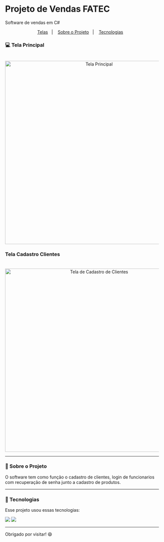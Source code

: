 # Projeto de Vendas FATEC
Software de vendas em C#

<p align="center">
<a href="#computer-tela-principal-">Telas</a>&nbsp;&nbsp;&nbsp;|&nbsp;&nbsp;&nbsp;
<a href="#book-sobre-o-projeto">Sobre o Projeto</a>&nbsp;&nbsp;&nbsp;|&nbsp;&nbsp;&nbsp;
<a href="#rocket-tecnologias">Tecnologias</a>&nbsp;&nbsp;&nbsp;
</p>


### :computer: Tela Principal <br><br>


<p align="center">
<img alt="Tela Principal" src="https://github.com/gustavocunhadev/Projeto-Vendas-Fatec-2/blob/master/Imagens/TelaMenuPrincipal.png" width="600px" height="auto">
</p>



### Tela Cadastro Clientes<br><br>

<p align="center">
<img alt="Tela de Cadastro de Clientes" src="https://github.com/gustavocunhadev/Projeto-Vendas-Fatec-2/blob/master/Imagens/TelaCadastroClientes.png" width="600px" height="auto" margin-left="10px">
</p>

<hr>

### :book: Sobre o Projeto

O software tem como função o cadastro de clientes, login de funcionarios com recuperação de senha junto a cadastro de produtos.


<hr>

### :rocket: Tecnologias

Esse projeto usou essas tecnologias:

<img src="https://img.shields.io/badge/C%23-239120?style=for-the-badge&logo=c-sharp&logoColor=white">

<img src="https://img.shields.io/badge/MySQL-00000F?style=for-the-badge&logo=mysql&logoColor=white">

<hr>

Obrigado por visitar! 😄
